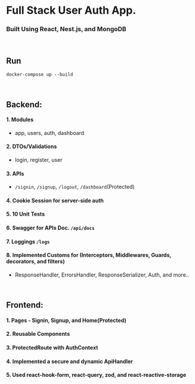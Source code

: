 # Full Stack User Auth App.
### Built Using React, Nest.js, and MongoDB
<br/>

## Run 
``` 
docker-compose up --build
```
<br/>

## Backend:
#### 1. Modules<br/>
- app, users, auth, dashboard<br/>

#### 2. DTOs/Validations <br/>
- login, register, user <br/>

#### 3. APIs <br/>
- `/signin`, `/signup`, `/logout`, `/dashboard`(Protected) <br/>

#### 4. Cookie Session for server-side auth <br/>
#### 5. 10 Unit Tests<br/>
#### 6. Swagger for APIs Doc. `/api/docs`
#### 7. Loggings `/logs`
#### 8. Implemented Customs for (Interceptors, Middlewares, Guards, decorators, and filters) <br/>
- ResponseHandler, ErrorsHandler, ResponseSerializer, Auth, and more.. <br/>
<br/>

## Frontend:
#### 1. Pages - Signin, Signup, and Home(Protected)
#### 2. Reusable Components
#### 3. ProtectedRoute with AuthContext
#### 4. Implemented a secure and dynamic ApiHandler
#### 5. Used react-hook-form, react-query, zod, and react-reactive-storage

